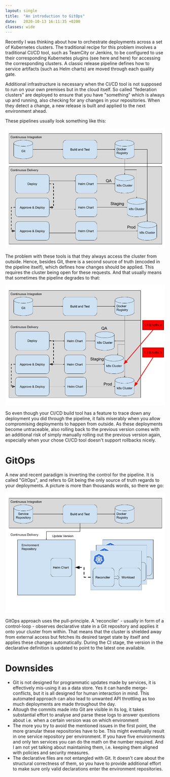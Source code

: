 ```yaml
---
layout: single
title:  "An introduction to GitOps"
date:   2020-10-13 16:11:35 +0200
classes: wide
---
```

Recently I was thinking about how to orchestrate deployments across a set of Kubernetes clusters. The traditional 
recipe for this problem involves a traditional CI/CD tool, such as TeamCity or Jenkins, to be configured to use 
their corresponding Kubernetes plugins (see here and here) for accessing the corresponding clusters. A classic
release pipeline defines how to service artifacts (such as Helm charts) are moved through each quality gate.

Additional infrastructure is necessary when the CI/CD tool is not supposed to run on your own premises but in the cloud
itself. So called "federation clusters" are deployed to ensure that you have "something" which is always up and 
running, also checking for any changes in your repositories. When they detect a change, a new release is built and applied to
the next environment ahead.

These pipelines usually look something like this:

![pipeline](.././assets/images/CI_CD_Classic.png)

The problem with these tools is that they always access the cluster from outside. Hence, besides Git, there is
a second source of truth (encoded in the pipeline itself), which defines how changes should be applied. This requires
the cluster being open for these requests. And that usually means that sometimes the pipeline degrades to that:

![pipeline](.././assets/images/CI_CD_Classic_Compromised.png)

So even though your CI/CD build tool has a feature to trace down any deployment you did through the pipeline, it fails miserably
when you allow compromising deployments to happen from outside. As these deployments become untraceable, also rolling back to the previous
version comes with an additional risk of simply manually rolling out the previous version again, especially when your chose CI/CD tool doesn't support
rollbacks nicely.

# GitOps

A new and recent paradigm is inverting the control for the pipeline. It is called "GitOps", and refers to Git being the only source of truth
regards to your deployments. A picture is more than thousands words, so there we go:

![pipeline](.././assets/images/CI_CD_GitOps.png)

GitOps approach uses the pull-principle. A 'reconciler' - usually in form of a control-loop - observes declarative state in a Git repository and applies it onto your
cluster from within. That means that the cluster is shielded away from external access but fetches its desired target state by itself and applies these changes automatically.
During the CI stage, the version in the declarative definition is updated to point to the latest one available.

# Downsides

* Git is not designed for programmatic updates made by services, it is effectively mis-using it as a data store. Yes it can handle merge-conflicts, but it is all designed for human interaction in mind. This automated approach
  can also lead to unwanted API throttling as too much deployments are made throughout the day.
* Altough the commits made into Git are visible in its log, it takes substantial effort to analyse and parse these logs to answer questions about i.e. when a certain version was on which environment
* The more you try to avoid the mentioned issues in the first point, the more granular these repositories have to be. This might eventually result in one service repository per environment. If you have five environments and only ten services
  you can do the math on the number required. And I am not yet talking about maintaining them, i.e. keeping them aligned with policies and security measures.
* The declarative files are not entangled with Git. It doesn't care about the structural correctness of them, so you have to provide additional effort to make sure only valid declarations enter the environment repositories.

